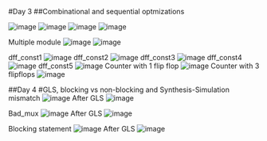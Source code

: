 #Day 3
##Combinational and sequential optmizations

![image](https://github.com/saivardhan3333/VSD-HD/assets/60193705/95cf351c-da74-47ed-91f5-bcc9e1eeb063)
![image](https://github.com/saivardhan3333/VSD-HD/assets/60193705/a3a31022-c96e-47df-ab08-11be069a6bdb)
![image](https://github.com/saivardhan3333/VSD-HD/assets/60193705/47f1c948-30d7-4987-b9ba-3c980f660d98)
![image](https://github.com/saivardhan3333/VSD-HD/assets/60193705/b06f9049-9bb0-4578-8592-3506da60ffc1)

Multiple module
![image](https://github.com/saivardhan3333/VSD-HD/assets/60193705/5cb7100e-e7ed-45f7-af8b-6f6ba122e5ef)
![image](https://github.com/saivardhan3333/VSD-HD/assets/60193705/2127d8c9-e313-41ba-a1cf-60b5fee3276d)


dff_const1
![image](https://github.com/saivardhan3333/VSD-HD/assets/60193705/52f9361d-3882-4c1e-8259-cc1886838f6e)
dff_const2
![image](https://github.com/saivardhan3333/VSD-HD/assets/60193705/ef1bd36c-fa9e-4be4-b64a-614c83b7e9e4)
dff_const3
![image](https://github.com/saivardhan3333/VSD-HD/assets/60193705/ccffe015-0b9a-49a4-9620-8f9c0ae58cec)
dff_const4
![image](https://github.com/saivardhan3333/VSD-HD/assets/60193705/ede7b6a1-aa10-4863-841f-65c6375cf6e0)
dff_const5
![image](https://github.com/saivardhan3333/VSD-HD/assets/60193705/e799f5b2-9def-4630-b534-14e0bb740094)
Counter with 1 flip flop
![image](https://github.com/saivardhan3333/VSD-HD/assets/60193705/48f6fef7-4b54-47b0-97f4-c72c9ecf3f2f)
Counter with 3 flipflops
![image](https://github.com/saivardhan3333/VSD-HD/assets/60193705/b0b0701c-f658-48fa-92a1-3f50b940f23f)

##Day 4
#GLS, blocking vs non-blocking and Synthesis-Simulation mismatch
![image](https://github.com/saivardhan3333/VSD-HD/assets/60193705/24871716-a4b2-4146-b3a7-aa898b128083)
After GLS
![image](https://github.com/saivardhan3333/VSD-HD/assets/60193705/1e71b0db-5bb6-456f-8a2d-778cb8ed436e)

Bad_mux
![image](https://github.com/saivardhan3333/VSD-HD/assets/60193705/02366691-15b6-453b-a74f-0b2394860b86)
After GLS
![image](https://github.com/saivardhan3333/VSD-HD/assets/60193705/7935a265-a15a-4386-817c-801e8c348b5d)

Blocking statement
![image](https://github.com/saivardhan3333/VSD-HD/assets/60193705/57afd45d-d7b6-42d9-b25e-e5858d4612f9)
After GLS
![image](https://github.com/saivardhan3333/VSD-HD/assets/60193705/92f25ac2-c492-434a-8d79-bec37b51802c)


